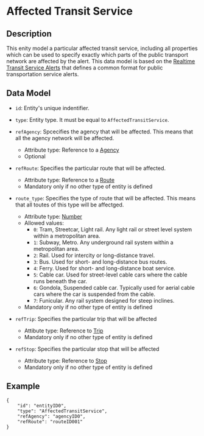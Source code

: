 # Affected Transit Service

## Description
This enity model a particular affected transit service, including all properties which can be used to specify exactly which parts of the public transport network are affected by the alert. This data model is based on the [Realtime Transit Service Alerts](https://developers.google.com/transit/gtfs-realtime/guides/service-alerts) that defines a common format for public transportation service alerts.

## Data Model

- ```id```: Entity's unique indentifier.

- ```type```: Entity type. It must be equal to ```AffectedTransitService```.

- ```refAgency```: Spcecifies the agency that will be affected. This means that all the agency network will be affected.
	- Attribute type: Reference to a [Agency](https://github.com/ftcardoso/dataModels/blob/public_transportation_2/Transportation/PublicTransportTrip/Agency/doc/spec.md)
	- Optional

- ```refRoute```: Specifies the particular route that will be affected.
	- Attribute type: Reference to a [Route](https://github.com/ftcardoso/dataModels/blob/public_transportation_2/Transportation/PublicTransportTrip/Route/doc/spec.md)
	- Mandatory only if no other type of entity is defined

- ```route_type```: Specifies the type of route that will be affected. This means that all toutes of this type will be affectged.
	- Attribute type: [Number](https://github.com/schema.org/Number)
	- Allowed values:
		- ```0```: Tram, Streetcar, Light rail. Any light rail or street level system within a metropolitan area.
		- ```1```: Subway, Metro. Any underground rail system within a metropolitan area.
		- ```2```: Rail. Used for intercity or long-distance travel.
		- ```3```: Bus. Used for short- and long-distance bus routes.
		- ```4```: Ferry. Used for short- and long-distance boat service.
		- ```5```: Cable car. Used for street-level cable cars where the cable runs beneath the car.
		- ```6```: Gondola, Suspended cable car. Typically used for aerial cable cars where the car is suspended from the cable.
		- ```7```: Funicular. Any rail system designed for steep inclines.
	- Mandatory only if no other type of entity is defined

- ```refTrip```: Specifies the particular trip that will be affected
	- Attibute type: Reference to [Trip](https://github.com/ftcardoso/dataModels/blob/public_transportation_2/Transportation/PublicTransportTrip/Trip/doc/spec.md)
	- Mandatory only if no other type of entity is defined

- ```refStop```: Specifies the particular stop that will be affected
	- Attribute type: Reference to [Stop](https://github.com/ftcardoso/dataModels/blob/public_transportation_2/Transportation/PublicTransportTrip/Stop/doc/spec.md)
	- Mandatory only if no other type of entity is defined


## Example

```
{
    "id": "entityID0",
    "type": "AffectedTransitService",
    "refAgency": "agencyID0",
    "refRoute": "routeID001"
}
```

